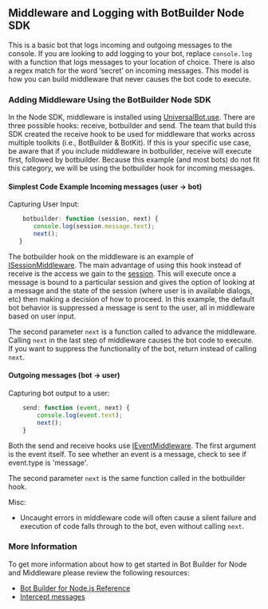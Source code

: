 ## Middleware and Logging with BotBuilder Node SDK

This is a basic bot that logs incoming and outgoing messages to the console. If you are looking to add logging to your bot, replace `console.log` with a function that logs messages to your location of choice. There is also a regex match for the word ‘secret’ on incoming messages. This model is how you can build middleware that never causes the bot code to execute.

### Adding Middleware Using the BotBuilder Node SDK 
In the Node SDK, middleware is installed using [UniversalBot.use](https://docs.botframework.com/en-us/node/builder/chat-reference/classes/_botbuilder_d_.universalbot.html#use). There are three possible hooks: receive, botbuilder and send. The team that build this SDK created the receive hook to be used for middleware that works across multiple toolkits (i.e., BotBuilder & BotKit). If this is your specific use case, be aware that if you include middleware in botbuilder, receive will execute first, followed by botbuilder. Because this example (and most bots) do not fit this category, we will be using the botbuilder hook for incoming messages.

#### Simplest Code Example Incoming messages (user -> bot)
Capturing User Input:
 ```javascript
     botbuilder: function (session, next) {
        console.log(session.message.text);
        next();
    }
```

The botbuilder hook on the middleware is an example of [ISessionMiddleware](https://docs.botframework.com/en-us/node/builder/chat-reference/interfaces/_botbuilder_d_.isessionmiddleware.html). The main advantage of using this hook instead of receive is the access we gain to the [session](https://docs.botframework.com/en-us/node/builder/chat-reference/classes/_botbuilder_d_.session.html#sessionstate). This will execute once a message is bound to a particular session and gives the option of looking at a message and the state of the session (where user is in available dialogs, etc) then making a decision of how to proceed. In this example, the default bot behavior is suppressed a message is sent to the user, all in middleware based on user input.

The second parameter `next` is a function called to advance the middleware. Calling `next` in the last step of middleware causes the bot code to execute. If you want to suppress the functionality of the bot, return instead of calling `next`.

#### Outgoing messages (bot -> user)
Capturing bot output to a user:
```javascript
    send: function (event, next) {
        console.log(event.text);
        next();
    }
```

Both the send and receive hooks use [IEventMiddleware](https://docs.botframework.com/en-us/node/builder/chat-reference/interfaces/_botbuilder_d_.ieventmiddleware.html). 
The first argument is the event itself. To see whether an event is a message, check to see if event.type is 'message'.

The second parameter `next` is the same function called in the botbuilder hook.


Misc:
- Uncaught errors in middleware code will often cause a silent failure and execution of code falls through to the bot, even without calling `next`.

### More Information

To get more information about how to get started in Bot Builder for Node and Middleware please review the following resources:
* [Bot Builder for Node.js Reference](https://docs.microsoft.com/en-us/bot-framework/nodejs/)
* [Intercept messages](https://docs.microsoft.com/en-us/bot-framework/nodejs/bot-builder-nodejs-intercept-messages)